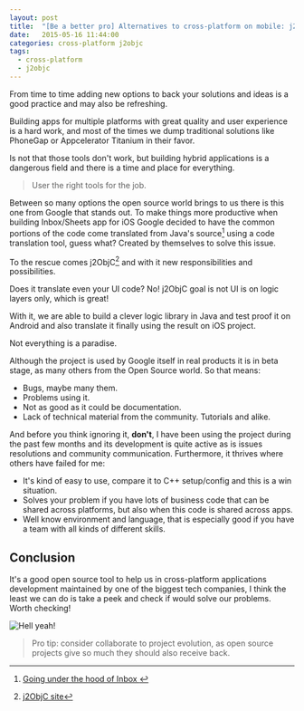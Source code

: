 ```yaml
---
layout: post
title:  "[Be a better pro] Alternatives to cross-platform on mobile: j2ObjC"
date:   2015-05-16 11:44:00
categories: cross-platform j2objc
tags:
  - cross-platform
  - j2objc
---
```

From time to time adding new options to back your solutions and ideas is a good practice and may also be refreshing.

Building apps for multiple platforms with great quality and user experience is a hard work, and most of the times we dump traditional solutions like PhoneGap or Appcelerator Titanium in their favor.

Is not that those tools don't work, but building hybrid applications is a dangerous field and there is a time and place for everything.

> User the right tools for the job.

Between so many options the open source world brings to us there is this one from Google that stands out. To make things more productive when building Inbox/Sheets app for iOS Google decided to have the common portions of the code come translated from Java's source[^1] using a code translation tool, guess what? Created by themselves to solve this issue.

To the rescue comes j2ObjC[^2] and with it new responsibilities and possibilities.

Does it translate even your UI code? No! j2ObjC goal is not UI is on logic layers only, which is great!

With it, we are able to build a clever logic library in Java and test proof it on Android and also translate it finally using the result on iOS project.

Not everything is a paradise.

Although the project is used by Google itself in real products it is in beta stage, as many others from the Open Source world. So that means:

* Bugs, maybe many them.
* Problems using it.
* Not as good as it could be documentation.
* Lack of technical material from the community. Tutorials and alike.

And before you think ignoring it, **don't**, I have been using the project during the past few months and its development is quite active as is issues resolutions and community communication. Furthermore, it thrives where others have failed for me:

* It's kind of easy to use, compare it to C++ setup/config and this is a win situation.
* Solves your problem if you have lots of business code that can be shared across  platforms, but also when this code is shared across apps.
* Well know environment and language, that is especially good if you have a team with all kinds of different skills.

## Conclusion

It's a good open source tool to help us in cross-platform applications development maintained by one of the biggest tech companies, I think the least we can do is take a peek and check if would solve our problems. Worth checking!

![Hell yeah!](http://s2.quickmeme.com/img/6a/6acbf45c7fde7f40efb6f1561cd52d0eb62f70dff22602e3e096d215a7e79e84.jpg)

> Pro tip: consider collaborate to project evolution, as open source projects give so much they should also receive back.

[^1]: [Going under the hood of Inbox ](http://gmailblog.blogspot.com.br/2014/11/going-under-hood-of-inbox.html)
[^2]: [j2ObjC site](http://j2objc.org/)
